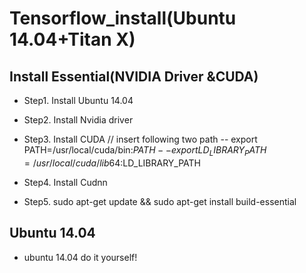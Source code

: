 # Tensorflow_install(Ubuntu 14.04+Titan X)

## Install Essential(NVIDIA Driver &CUDA)
 - Step1. Install Ubuntu 14.04
 - Step2. Install Nvidia driver
 - Step3. Install CUDA
   // insert following two path 
 -- export PATH=/usr/local/cuda/bin:$PATH
 -- export LD_LIBRARY_PATH=/usr/local/cuda/lib64:$LD_LIBRARY_PATH

 - Step4. Install Cudnn
 - Step5. sudo apt-get update && sudo apt-get install build-essential

## Ubuntu 14.04
 - ubuntu 14.04 do it yourself!

